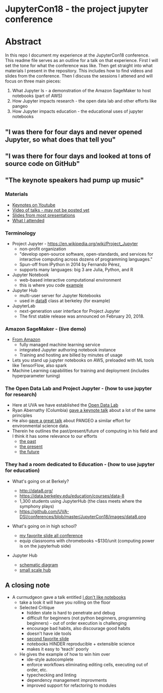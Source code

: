 # JupyterCon18 - the project jupyter conference
# Abstract
In this repo I document my experience at the JupyterCon18 conference. This readme file serves as an outline for a talk on that experience. First I will set the tone for what the conference was like. Then get straight into what materials I present in the repository. This includes how to find videos and slides from the conference. Then I discuss the sessions I attened and will focus on three main pieces:
1. What Jupyter Is - a demonstration of the Amazon SageMaker to host notebooks (part of AWS)
2. How Jupyter impacts research - the open data lab and other efforts like pangeo
3. How Jupyter impacts education - the educational uses of jupyter notebooks


## "I was there for four days and never opened Jupyter, so what does that tell you"
## "I was there for four days and looked at tons of source code on GitHub"
## "The keynote speakers had pump up music"

### Materials
* [Keynotes on Youtube](https://www.youtube.com/playlist?list=PL055Epbe6d5b572IRmYAHkUgcq3y6K3Ae)
* [Video of talks - may not be posted yet](https://www.safaribooksonline.com/library/view/jupytercon-new-york/9781492025818/)
* [Slides from most presentations](https://conferences.oreilly.com/jupyter/jup-ny/public/schedule/proceedings)
* [What I attended](https://github.com/UVA-DSI/conferences/blob/master/JupyterCon18/agenda.md)

### Terminology
* Project Jupyter - https://en.wikipedia.org/wiki/Project_Jupyter
  * non-profit organization
  * "develop open-source software, open-standards, and services for interactive computing across dozens of programming languages."
  * Spun-off from IPython in 2014 by Fernando Pérez,
  * supports many languages: big 3 are Julia, Python, and R
* Jupyter Notebook
  * web-based interactive computational environment
  * this is where you code [example](https://github.com/UVA-DSI/conferences/blob/master/JupyterCon18/images/rkernel.png)
* Jupyter Hub
  * multi-user server for Jupyter Notebooks
  * used in [data8](http://data8.org/) class at berkeley (for example)
* JupyterLab
  * next-generation user interface for Project Jupyter
  * The first stable release was announced on February 20, 2018.


### Amazon SageMaker - (live demo)
* [From Amazon](https://docs.aws.amazon.com/sagemaker/latest/dg/whatis.html)
  * fully managed machine learning service
  * integrated Jupyter authoring notebook instance
  * Training and hosting are billed by minutes of usage
* Lets you stand up jupyter notebooks on AWS, preloaded with ML tools like TensorFlow, also spark
* Machine Learning capabilities for training and deployment (includes hyperparameter tuning)

### The Open Data Lab and Project Jupyter - (how to use jupyter for research)
* Here at UVA we have established the [Open Data Lab](https://github.com/UVA-DSI/Open-Data-Lab)
* Ryan Abernathy (Columbia) [gave a keynote talk](https://www.youtube.com/watch?v=7kDYfUe0Zhw&index=12&list=PL055Epbe6d5b572IRmYAHkUgcq3y6K3Ae&t=0s) about a lot of the same principles
* He also [gave a great talk](https://cdn.oreillystatic.com/en/assets/1/event/285/Pangeo_%20Big%20data%20climate%20science%20in%20the%20cloud%20Presentation.pdf) about PANGEO a similar effort for environmental science data.
* Therein he outlines the past/present/future of computing in his field and I think it has some relevance to our efforts
  *  [the past](https://github.com/UVA-DSI/conferences/blob/master/JupyterCon18/images/past.png)
  *  [the present](https://github.com/UVA-DSI/conferences/blob/master/JupyterCon18/images/present.png)
  *  [the future](https://github.com/UVA-DSI/conferences/blob/master/JupyterCon18/images/future.png)

### They had a room dedicated to Education - (how to use jupyter for education)
* What's going on at Berkely?
  * http://data8.org/
  * https://data.berkeley.edu/education/courses/data-8
  * 1,300 students using JupyterHub (the class meets where the symphony plays)
  * https://github.com/UVA-DSI/conferences/blob/master/JupyterCon18/images/data8.png
  
* What's going on in high school?
  * [my favorite slide all conference](https://github.com/UVA-DSI/conferences/blob/master/JupyterCon18/images/noTIcalc.png)
  * equip classrooms with chromebooks ~$130/unit (computing power is on the jupyterhub side)
  
* Jupyter Hub
  * [schematic diagram](https://github.com/UVA-DSI/conferences/blob/master/JupyterCon18/images/hubdiagram.png)
  * [small scale hub](https://github.com/UVA-DSI/conferences/blob/master/JupyterCon18/images/littlesthub.png)

## A closing note
* A curmudgeon gave a talk entitled [I don't like notebooks](https://conferences.oreilly.com/jupyter/jup-ny/public/schedule/detail/68282)
  * take a look it will have you rolling on the floor
  * Selected Critique
    * hidden state is hard to penetrate and debug
    * difficult for beginners (not python beginners, programming beginners) - out of order execution is challenging
    * encourage bad habits, also discourage good habits
    * doesn't have ide tools
    * [second favorite slide](https://github.com/UVA-DSI/conferences/blob/master/JupyterCon18/images/malcom.png)
    * notebooks HINDER reproducible + extensible science
    * makes it easy to 'teach' poorly
  * He gives the example of how to win him over
    * ide-style autocomplete
    * enforce workflows eliminating editing cells, executing out of order, etc.
    * typechecking and linting
    * dependency management improvments
    * improved support for refactoring to modules

